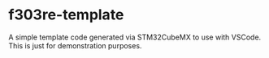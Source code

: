 # f303re-template
A simple template code generated via STM32CubeMX to use with VSCode. This is just for demonstration purposes.
